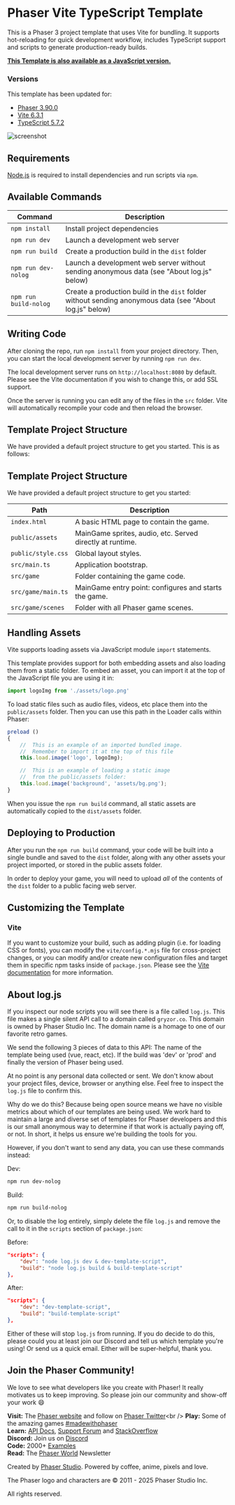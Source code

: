 # Phaser Vite TypeScript Template

This is a Phaser 3 project template that uses Vite for bundling. It supports hot-reloading for quick development
workflow, includes TypeScript support and scripts to generate production-ready builds.

**[This Template is also available as a JavaScript version.](https://github.com/phaserjs/template-vite)**

### Versions

This template has been updated for:

- [Phaser 3.90.0](https://github.com/phaserjs/phaser)
- [Vite 6.3.1](https://github.com/vitejs/vite)
- [TypeScript 5.7.2](https://github.com/microsoft/TypeScript)

![screenshot](screenshot.png)

## Requirements

[Node.js](https://nodejs.org) is required to install dependencies and run scripts via `npm`.

## Available Commands

| Command               | Description                                                                                              |
|-----------------------|----------------------------------------------------------------------------------------------------------|
| `npm install`         | Install project dependencies                                                                             |
| `npm run dev`         | Launch a development web server                                                                          |
| `npm run build`       | Create a production build in the `dist` folder                                                           |
| `npm run dev-nolog`   | Launch a development web server without sending anonymous data (see "About log.js" below)                |
| `npm run build-nolog` | Create a production build in the `dist` folder without sending anonymous data (see "About log.js" below) |

## Writing Code

After cloning the repo, run `npm install` from your project directory. Then, you can start the local development server
by running `npm run dev`.

The local development server runs on `http://localhost:8080` by default. Please see the Vite documentation if you wish
to change this, or add SSL support.

Once the server is running you can edit any of the files in the `src` folder. Vite will automatically recompile your
code and then reload the browser.

## Template Project Structure

We have provided a default project structure to get you started. This is as follows:

## Template Project Structure

We have provided a default project structure to get you started:

| Path               | Description                                               |
|--------------------|-----------------------------------------------------------|
| `index.html`       | A basic HTML page to contain the game.                    |
| `public/assets`    | MainGame sprites, audio, etc. Served directly at runtime. |
| `public/style.css` | Global layout styles.                                     |
| `src/main.ts`      | Application bootstrap.                                    |
| `src/game`         | Folder containing the game code.                          |
| `src/game/main.ts` | MainGame entry point: configures and starts the game.     |
| `src/game/scenes`  | Folder with all Phaser game scenes.                       | 

## Handling Assets

Vite supports loading assets via JavaScript module `import` statements.

This template provides support for both embedding assets and also loading them from a static folder. To embed an asset,
you can import it at the top of the JavaScript file you are using it in:

```js
import logoImg from './assets/logo.png'
```

To load static files such as audio files, videos, etc place them into the `public/assets` folder. Then you can use this
path in the Loader calls within Phaser:

```js
preload ()
{
    //  This is an example of an imported bundled image.
    //  Remember to import it at the top of this file
    this.load.image('logo', logoImg);

    //  This is an example of loading a static image
    //  from the public/assets folder:
    this.load.image('background', 'assets/bg.png');
}
```

When you issue the `npm run build` command, all static assets are automatically copied to the `dist/assets` folder.

## Deploying to Production

After you run the `npm run build` command, your code will be built into a single bundle and saved to the `dist` folder,
along with any other assets your project imported, or stored in the public assets folder.

In order to deploy your game, you will need to upload *all* of the contents of the `dist` folder to a public facing web
server.

## Customizing the Template

### Vite

If you want to customize your build, such as adding plugin (i.e. for loading CSS or fonts), you can modify the
`vite/config.*.mjs` file for cross-project changes, or you can modify and/or create new configuration files and target
them in specific npm tasks inside of `package.json`. Please see the [Vite documentation](https://vitejs.dev/) for more
information.

## About log.js

If you inspect our node scripts you will see there is a file called `log.js`. This file makes a single silent API call
to a domain called `gryzor.co`. This domain is owned by Phaser Studio Inc. The domain name is a homage to one of our
favorite retro games.

We send the following 3 pieces of data to this API: The name of the template being used (vue, react, etc). If the build
was 'dev' or 'prod' and finally the version of Phaser being used.

At no point is any personal data collected or sent. We don't know about your project files, device, browser or anything
else. Feel free to inspect the `log.js` file to confirm this.

Why do we do this? Because being open source means we have no visible metrics about which of our templates are being
used. We work hard to maintain a large and diverse set of templates for Phaser developers and this is our small
anonymous way to determine if that work is actually paying off, or not. In short, it helps us ensure we're building the
tools for you.

However, if you don't want to send any data, you can use these commands instead:

Dev:

```bash
npm run dev-nolog
```

Build:

```bash
npm run build-nolog
```

Or, to disable the log entirely, simply delete the file `log.js` and remove the call to it in the `scripts` section of
`package.json`:

Before:

```json
"scripts": {
    "dev": "node log.js dev & dev-template-script",
    "build": "node log.js build & build-template-script"
},
```

After:

```json
"scripts": {
    "dev": "dev-template-script",
    "build": "build-template-script"
},
```

Either of these will stop `log.js` from running. If you do decide to do this, please could you at least join our Discord
and tell us which template you're using! Or send us a quick email. Either will be super-helpful, thank you.

## Join the Phaser Community!

We love to see what developers like you create with Phaser! It really motivates us to keep improving. So please join our
community and show-off your work 😄

**Visit:** The [Phaser website](https://phaser.io) and follow on [Phaser Twitter](https://twitter.com/phaser_)<br />
**Play:** Some of the amazing
games [#madewithphaser](https://twitter.com/search?q=%23madewithphaser&src=typed_query&f=live)<br />
**Learn:** [API Docs](https://newdocs.phaser.io), [Support Forum](https://phaser.discourse.group/)
and [StackOverflow](https://stackoverflow.com/questions/tagged/phaser-framework)<br />
**Discord:** Join us on [Discord](https://discord.gg/phaser)<br />
**Code:** 2000+ [Examples](https://labs.phaser.io)<br />
**Read:** The [Phaser World](https://phaser.io/community/newsletter) Newsletter<br />

Created by [Phaser Studio](mailto:support@phaser.io). Powered by coffee, anime, pixels and love.

The Phaser logo and characters are &copy; 2011 - 2025 Phaser Studio Inc.

All rights reserved.
